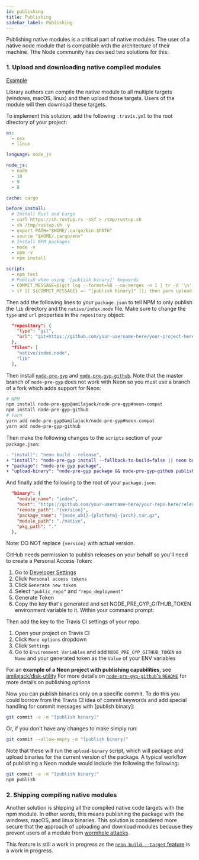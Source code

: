 ```yaml
---
id: publishing
title: Publishing
sidebar_label: Publishing
---
```


Publishing native modules is a critical part of native modules. The user of a native node module that is compatible with the architecture of their machine. Tthe Node community has devised two solutions for this:

### 1. Upload and downloading native compiled modules 

[Example](https://github.com/amilajack/disk-utility)

Library authors can compile the native module to all multiple targets (windows, macOS, linux) and then upload those targets. Users of the module will then download these targets.

To implement this solution, add the following `.travis.yml` to the root directory of your project:

```yaml
os:
  - osx
  - linux

language: node_js

node_js:
  - node
  - 10
  - 9
  - 8

cache: cargo

before_install:
  # Install Rust and Cargo
  - curl https://sh.rustup.rs -sSf > /tmp/rustup.sh
  - sh /tmp/rustup.sh -y
  - export PATH="$HOME/.cargo/bin:$PATH"
  - source "$HOME/.cargo/env"
  # Install NPM packages
  - node -v
  - npm -v
  - npm install

script:
  - npm test
  # Publish when using '[publish binary]' keywords
  - COMMIT_MESSAGE=$(git log --format=%B --no-merges -n 1 | tr -d '\n')
  - if [[ ${COMMIT_MESSAGE} =~ "[publish binary]" ]]; then yarn upload-binary || exit 0; fi;
```

Then add the following lines to your `package.json` to tell NPM to only publish the `lib` directory and the `native/index.node` file. Make sure to change the `type` and `url` properties in the `repository` object:

```json
  "repository": {
    "type": "git",
    "url": "git+https://github.com/your-username-here/your-project-here.git"
  },
  "files": [
    "native/index.node",
    "lib"
  ],
```

Then install [`node-pre-gyp`](https://github.com/mapbox/node-pre-gyp) and [`node-pre-gyp-github`](https://github.com/bchr02/node-pre-gyp-github). Note that the master branch of `node-pre-gyp` does not work with Neon so you must use a branch of a fork which adds support for Neon:

```bash
# NPM
npm install node-pre-gyp@amilajack/node-pre-gyp#neon-compat
npm install node-pre-gyp-github
# Yarn
yarn add node-pre-gyp@amilajack/node-pre-gyp#neon-compat
yarn add node-pre-gyp-github
```

Then make the following changes to the `scripts` section of your `package.json`:
```diff
- "install": "neon build --release",
+ "install": "node-pre-gyp install --fallback-to-build=false || neon build --release",
+ "package": "node-pre-gyp package",
+ "upload-binary": "node-pre-gyp package && node-pre-gyp-github publish",
```

And finally add the following to the root of your `package.json`:

```json
  "binary": {
    "module_name": "index",
    "host": "https://github.com/your-username-here/your-repo-here/releases/download/",
    "remote_path": "{version}",
    "package_name": "{node_abi}-{platform}-{arch}.tar.gz",
    "module_path": "./native",
    "pkg_path": "."
  },
```

Note: DO NOT replace `{version}` with actual version.

GitHub needs permission to publish releases on your behalf so you'll need to create a Personal Access Token:

1. Go to [Developer Settings](https://github.com/settings/developers)
2. Click `Personal access tokens`
3. Click `Generate new token`
4. Select `"public_repo"` and `"repo_deployment"`
5. Generate Token
6. Copy the key that's generated and set NODE_PRE_GYP_GITHUB_TOKEN environment variable to it. Within your command prompt:

Then add the key to the Travis CI settings of your repo.

1. Open your project on Travis CI
2. Click `More options` dropdown
3. Click `Settings`
4. Go to `Environment Variables` and add `NODE_PRE_GYP_GITHUB_TOKEN` as `Name` and your generated token as the `Value` of your ENV variables

For an **example of a Neon project with publishing capabilities**, see [amilajack/disk-utility](https://github.com/amilajack/disk-utility)
For more details on [`node-pre-gyp-github`'s `README`](https://github.com/bchr02/node-pre-gyp-github) for more details on publishing options

Now you can publish binaries only on a specific commit. To do this you could borrow from the Travis CI idea of commit keywords and add special handling for commit messages with [publish binary]:

```bash
git commit -a -m "[publish binary]"
```

Or, if you don't have any changes to make simply run:

```bash
git commit --allow-empty -m "[publish binary]"
```

Note that these will run the `upload-binary` script, which will package and upload binaries for the current version of the package. A typical workflow of publishing a Neon module would include the following the following:

```bash
git commit -a -m "[publish binary]"
npm publish
```

### 2. Shipping compiling native modules

Another solution is shipping all the compiled native code targets with the npm module. In other words, this means publishing the package with the windows, macOS, and linux binaries. This solution is considered more secure that the approach of uploading and download modules because they prevent users of a module from [wormhole attacks](https://www.kb.cert.org/vuls/id/319816/).

This feature is still a work in progress as the [`neon build --target` feature](https://github.com/neon-bindings/rfcs/issues/16) is a work in progress.
